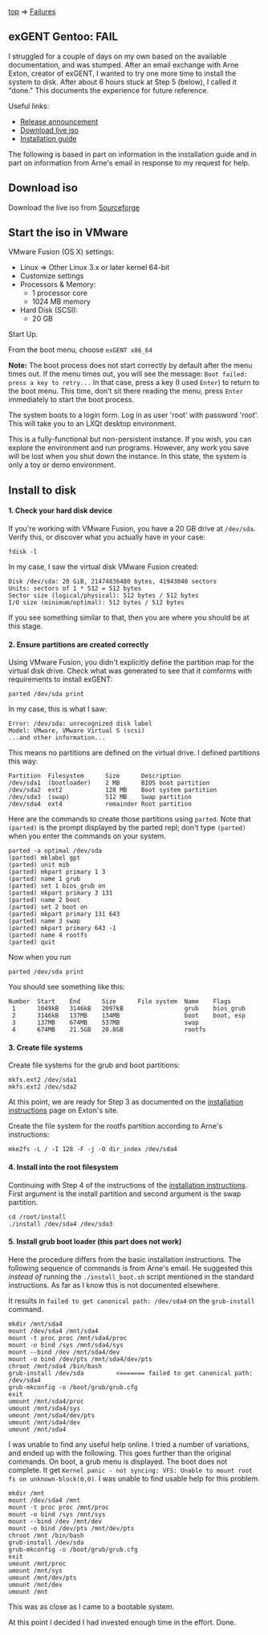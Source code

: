 [top](http://github.com/neopragma/provision-lightweight-development-environments) =&gt; [Failures](../failures.md)

## exGENT Gentoo: FAIL

I struggled for a couple of days on my own based on the available documentation, and was stumped. After an email exchange with Arne Exton, creator of exGENT, I wanted to try one more time to install the system to disk. After about 6 hours stuck at Step 5 (below), I called it "done." This documents the experience for future reference.

Useful links:

- [Release announcement](http://exgent.exton.net)
- [Download live iso](https://sourceforge.net/projects/exgent/)
- [Installation guide](http://exgent.exton.net/?page_id=25)

The following is based in part on information in the installation guide and in part on information from Arne's email in response to my request for help. 

## Download iso

Download the live iso from [Sourceforge](https://sourceforge.net/projects/exgent/)

## Start the iso in VMware

VMware Fusion (OS X) settings:

- Linux =&gt; Other Linux 3.x or later kernel 64-bit
- Customize settings
- Processors &amp; Memory:
  - 1 processor core
  - 1024 MB memory
- Hard Disk (SCSI):
  - 20 GB

Start Up.

From the boot menu, choose ```exGENT x86_64```

**Note:** The boot process does not start correctly by default after the menu times out. If the menu times out, you will see the message: ```Boot failed: press a key to retry...``` In that case, press a key (I used ```Enter```) to return to the boot menu. This time, don't sit there reading the menu, press ```Enter``` immediately to start the boot process. 

The system boots to a login form. Log in as user 'root' with password 'root'. This will take you to an LXQt desktop environment. 

This is a fully-functional but non-persistent instance. If you wish, you can explore the environment and run programs. However, any work you save will be lost when you shut down the instance. In this state, the system is only a toy or demo environment.

## Install to disk

#### 1. Check your hard disk device

If you're working with VMware Fusion, you have a 20 GB drive at ```/dev/sda```. Verify this, or discover what you actually have in your case:

```shell
fdisk -l
``` 

In my case, I saw the virtual disk VMware Fusion created: 

```
Disk /dev/sda: 20 GiB, 21474836480 bytes, 41943040 sectors
Units: sectors of 1 * 512 = 512 bytes 
Sector size (logical/physical): 512 bytes / 512 bytes 
I/O size (minimum/optimal): 512 bytes / 512 bytes
``` 

If you see something similar to that, then you are where you should be at this stage. 

#### 2. Ensure partitions are created correctly 

Using VMware Fusion, you didn't explicitly define the partition map for the virtual disk drive. Check what was generated to see that it comforms with requirements to install exGENT:

```shell
parted /dev/sda print
``` 

In my case, this is what I saw:

```
Error: /dev/sda: unrecognized disk label 
Model: VMware, VMware Virtual S (scsi)
...and other information...
``` 

This means no partitions are defined on the virtual drive. I defined partitions this way:

```shell
Partition  Filesystem      Size      Description 
/dev/sda1  (bootloader)    2 MB      BIOS boot partition
/dev/sda2  ext2            128 MB    Boot system partition 
/dev/sda3  (swap)          512 MB    Swap partition
/dev/sda4  ext4            remainder Root partition
```

Here are the commands to create those partitions using ```parted```. Note that ```(parted)``` is the prompt displayed by the parted repl; don't type ```(parted)``` when you enter the commands on your system. 

```shell 
parted -a optimal /dev/sda 
(parted) mklabel gpt
(parted) unit mib
(parted) mkpart primary 1 3
(parted) name 1 grub
(parted) set 1 bios_grub on
(parted) mkpart primary 3 131 
(parted) name 2 boot 
(parted) set 2 boot on
(parted) mkpart primary 131 643
(parted) name 3 swap 
(parted) mkpart primary 643 -1
(parted) name 4 rootfs
(parted) quit
```

Now when you run

```shell
parted /dev/sda print
```

You should see something like this:

```
Number  Start    End      Size      File system  Name    Flags
 1      1049kB   3146kB   2097kB                 grub    bios_grub
 2      3146kB   137MB    134MB                  boot    boot, esp
 3      137MB    674MB    537MB                  swap
 4      674MB    21.5GB   20.8GB                 rootfs
```

#### 3. Create file systems 

Create file systems for the grub and boot partitions:

```shell
mkfs.ext2 /dev/sda1
mkfs.ext2 /dev/sda2 
```

At this point, we are ready for Step 3 as documented on the [installation instructions](http://exgent.exton.net/?page_id=25) page on Exton's site. 

Create the file system for the rootfs partition according to Arne's instructions:

```shell 
mke2fs -L / -I 128 -F -j -O dir_index /dev/sda4
```

#### 4. Install into the root filesystem 

Continuing with Step 4 of the instructions of the [installation instructions](http://exgent.exton.net/?page_id=25). First argument is the install partition and second argument is the swap partition.

```shell
cd /root/install
./install /dev/sda4 /dev/sda3
```

#### 5. Install grub boot loader (this part does not work)

Here the procedure differs from the basic installation instructions. The following sequence of commands is from Arne's email. He suggested this _instead of_ running the ```./install_boot.sh``` script mentioned in the standard instructions. As far as I know this is not documented elsewhere.

It results in ```failed to get canonical path: /dev/sda4``` on the ```grub-install``` command.

```shell
mkdir /mnt/sda4
mount /dev/sda4 /mnt/sda4
mount -t proc proc /mnt/sda4/proc
mount -o bind /sys /mnt/sda4/sys
mount --bind /dev /mnt/sda4/dev
mount -o bind /dev/pts /mnt/sda4/dev/pts
chroot /mnt/sda4 /bin/bash 
grub-install /dev/sda         <======= failed to get canonical path: /dev/sda4
grub-mkconfig -o /boot/grub/grub.cfg
exit
umount /mnt/sda4/proc
umount /mnt/sda4/sys
umount /mnt/sda4/dev/pts
umount /mnt/sda4/dev
umount /mnt/sda4
```

I was unable to find any useful help online. I tried a number of variations, and ended up with the following. This goes further than the original commands. On boot, a grub menu is displayed. The boot does not complete. It get ```Kernel panic - not syncing: VFS: Unable to mount root fs on unknown-block(0,0)```. I was unable to find usable help for this problem. 

```shell 
mkdir /mnt
mount /dev/sda4 /mnt
mount -t proc proc /mnt/proc
mount -o bind /sys /mnt/sys
mount --bind /dev /mnt/dev
mount -o bind /dev/pts /mnt/dev/pts
chroot /mnt /bin/bash 
grub-install /dev/sda
grub-mkconfig -o /boot/grub/grub.cfg
exit
umount /mnt/proc
umount /mnt/sys
umount /mnt/dev/pts
umount /mnt/dev
umount /mnt
```

This was as close as I came to a bootable system. 

At this point I decided I had invested enough time in the effort. Done. 
